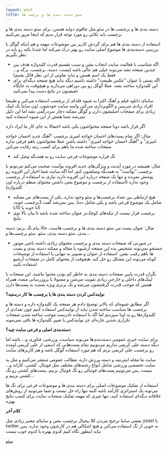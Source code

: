 ```yaml
---
layout: post
title: سئو دسته بندی ها و برچسب ها
---
```


دسته بندی ها و برچسب ها در سئو مثل چاقوی دولبه هستن. برای سئو دسته بندی ها و برچسب باید نکاتی رو مورد توجه قرار بدیم که اینجا مرور می‌کنیم

استفاده از دسته بندی ها هم برای گردش کاربر بین موضوعات مهمه و هم اینکه گوگل با بررسی دسته‌بندی ها موضوع اصلی سایت رو بهتر درک می‌کنه اما چندتا نکته رو باید در نظر بگیریم:

- اگه متناسب با فعالیت سایت انتخاب بشن و سبب تقسیم قدرت کلیدواژه هدف بین چندین صفحه نشه می‌تونه خیلی هم عالی باشه (پست، دسته، برچسب، برگه و… فقط یک اسم هستن و نباید تفاوتی از این نظر قائل بشیم)
- اگه پستی با عنوان “عکس طبیعت” داشته باشیم دیگه نباید هیچ صفحه دیگه‌ای برای این کلیدواژه ساخته بشه. عملا گوگل رو بین دوراهی می‌ذارید و هیچوقت به جایگاه حقیقیتون در نتایج دست پیدا نمی‌کنید

سایتای دانلود فیلم و آهنگ اکثرا به شیوه فله‌ای از برچسب استفاده می‌کنن و طبیعتا افراد زیادی می‌بینن و الگوبرداری می‌کنن واسه سایت خودشون. اون سایتا بک لینک زیادی برای صفحات اصلیشون دارن و گوگل ممکنه دچار سردرگمی نشه اما این دلیل نمی‌شه شما همش از این شیوه استفاده کنید

اگر قرار باشه دوتا صفحه محتواشون یکی باشه احتمالا یه جای کار ما ایراد داره

مثال: اگر تمام پست‌های احسان خواجه امیری برچسب “آهنگ جدید احسان خواجه امیری” و “آهنگ احسان خواجه امیری” داشته باشن عملا محتواشون باهم فرقی نداره صفحات ساخته شده ما باهم برای کسب رتبه رقابت می‌کنن

- تگ قراره موضوعات فرعی سایت رو به همدیگه وصل کنه

مثال: همیشه در مورد آپدیت و ویژگی‌های جدید افزونه یوآست صحبت می‌کنم می‌تونم با برچسب “یوآست” به همدیگه وصلشون کنم. اما اگه سایت شما اخبار این افزونه رو پوشش نمی‌ده و تنها یک صفحه درباره این افزونه دارید نیازی به استفاده از برچسب وجود نداره (استفاده از برچسب و موضوع یعنی داشتن محتوای منظم درباره اون کلیدواژه)

- هیچ ارتباطی بین تعداد برچسب‌ها و سئو وجود نداره. یکی از پست‌های من ممکنه شامل یک موضوع فرعی باشه و یکی شامل ده‌تا. پس نمی‌شه گفت 3برچسب خوبه، 5تا خوبه یا 10تا
- برچسب قرار نیست از تیکه‌های کوچک‌تر عنوان ساخته شده باشه تا بیان بالا توی نتایج

مثال: عنوان پست من سئو دسته بندی ها و برچسب هاست، حالا بیام تگ بزنم: دسته بندی، سئو دسته بندی، سئو، سئو برچسب‌ها و…

- در صورتی که صفحات دسته بندی و برچسب محتوای زیادی داشته باشن موتور جستجو نمی‌تونه تشخیص بده این صفحه آرشیوه یا مقاله و ممکنه دسته بندی و پست ها باهم رقیب بشن. استفاده از عنوان و تصویر به تنهایی یا استفاده از توضیحات کوتاه می‌تونه این مشکل رو حل کنه. هیچوقت از محتوای کامل در صفحات آرشیو استفاده نکنید

نگران قدرت پایین صفحات دسته بندی به خاطر کم بودن محتوا نباشید. این صفحات با لینک‌های داخلی و خارجی زیادی تقویت می‌شن و معمولا با بروزرسانی متعدد همراه هستن که موجب قدرت گرفتنشون می‌شه و یک برتری ویژه نسبت به پست‌ها دارن

**نوایندکس کردن دسته بندی ها یا برچسب ها کار درستیه؟**

اگر مطابق شیوه‌ای که بالاتر توضیح دادم هر صفحه یک کلیدواژه داره و دسته ها و برچسب ها متناسب ساخته شدن نباید از نوایندکس استفاده کنیم چون تعدادی از کلیدواژه‌ها رو به اونا سپردیم اما اگه با استفاده نادرست موجب ساخته شدن صفحات تکراری شدین چاره‌ای جز نوایندکس یا تغییر کلیدواژه ها باقی نمی‌مونه

**دسته‌بندی اصلی و فرعی سایت چیه؟**

برای سایت خبری عمومی دسته‌بندی‌ها می‌تونه سیاست، ورزشی، فناوری و… باشه اما دیگه دسته علی کریمی نداریم می‌تونیم تمام پست‌هایی که اسمی از علی کریمی اومده رو برچسب علی کریمی بزنم که هم مورد استفاده گوگل باشه و هم کاربرهای سایت

سایت ما مجله اینترنتیه و دسته ورزش داره، مطالب عمومی منتشر می‌کنیم و مثل یه سایت تخصصی ورزشی شامل انواع رشته‌های مختلف مثل فوتبال، کشتی، کاراته و… نیست، پس می‌تونیم پست‌های فوتبالی رو تگ فوتبال بزنیم، پست‌های کشتی رو تگ کشتی بزنیم و…

استفاده از تفکیک موضوعات اصلی برای دسته بندی ها و موضوعات فرعی برای تگ ها می‌تونه یک استراتژی کارآمد باشه البته تنها راه حل نیست و شما می‌تونید از روش‌های خلاقانه دیگه‌ای استفاده کنید، تنها چیزی که مهمه تفکیک صفحات سایت برای کسب نتایج بهتره

<b>کلام آخر</b>

بعضی سایتا ترجیح می‌دن کلا بیخیال برچسب بشن و سایتای معتبر زیادی مثل yoast یا twitter به خوبی از تگ استفاده می‌کنن و هیچ اشکالی هم در کارشون وجود نداره. پس نباید اینطور نگاه کنیم کدوم بهتره یا کدوم خوب نیست

<a href="{{ site.url }}/seo" class="button">سئو</a>
